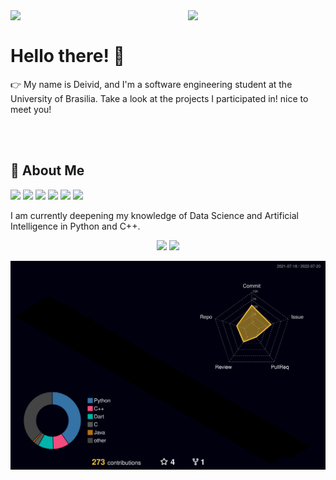 <div>
  <img width="220" align="left" 
       src="https://derpicdn.net/img/2012/9/2/88509/large.png"/>
    <img width="220" align="right"
       src = "https://static.wikia.nocookie.net/dota2_gamepedia/images/3/33/SeasonalRank7-5.png/revision/latest?cb=20190130003041"/>
  <br>
  <h1>Hello there! 👋</h1>
  <p>
    👉 My name is Deivid, and I'm a software engineering student at the University of Brasilia. Take a look at the projects I participated in! nice to meet you! 
  </p>
  
</div>
</br></br>

## 🤝 About Me

![](https://img.shields.io/badge/Language-Python-01CDAA)   ![](https://img.shields.io/badge/Language-C++-98EDF0)
![](https://img.shields.io/badge/Language-JS-FDE6BC)     ![](https://img.shields.io/badge/OS-Windows-DE5BB9)   ![](https://img.shields.io/badge/OS-Debian-9885E1)      ![](https://img.shields.io/badge/Back-End-Github-FFE4D9)

<p>
  I am currently deepening my knowledge of Data Science and Artificial Intelligence in Python and C++.
</p>

<div align="center">
  <img height="180em" src="https://github-readme-stats.vercel.app/api?username=deivid-a1&show_icons=true&theme=dracula&include_all_commits=true&count_private=true&cache_seconds=1800"/>
  <img height="180em" src="https://github-readme-stats.vercel.app/api/top-langs/?username=deivid-a1&layout=compact&langs_count=7&theme=dracula&cache_seconds=1800"/>
</div>

![](./profile-3d-contrib/profile-night-rainbow.svg)

  
